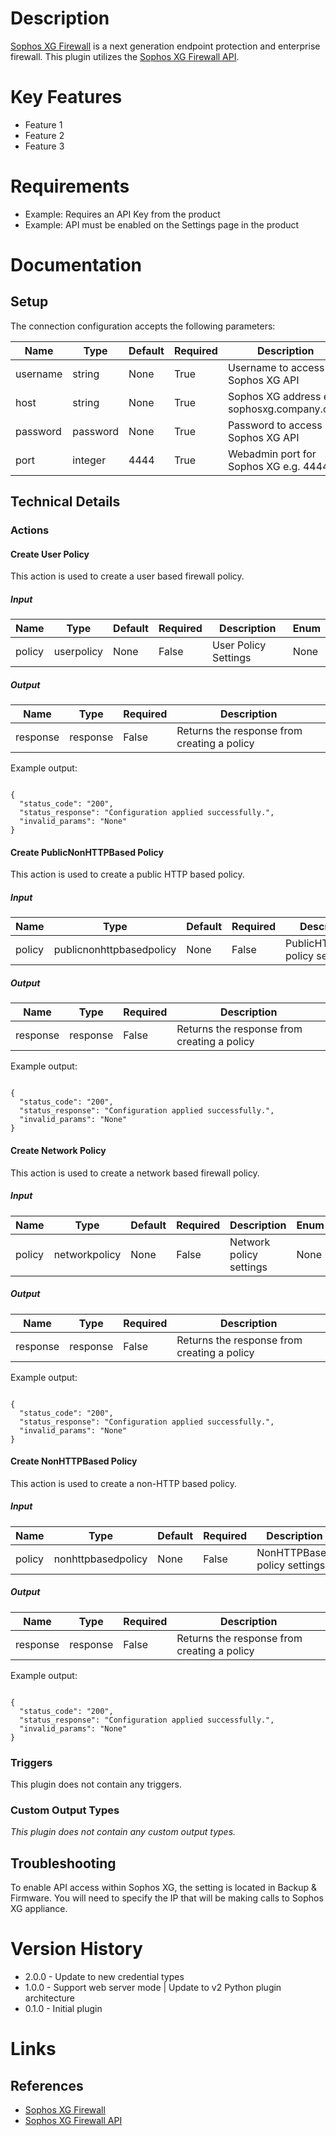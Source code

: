 # Description

[Sophos XG Firewall](https://www.sophos.com/en-us/products/next-gen-firewall.aspx) is a next generation endpoint protection and enterprise firewall.
This plugin utilizes the [Sophos XG Firewall API](https://www.sophos.com/en-us/support/documentation/sophos-xg-firewall.aspx).

# Key Features

* Feature 1
* Feature 2
* Feature 3

# Requirements

* Example: Requires an API Key from the product
* Example: API must be enabled on the Settings page in the product

# Documentation

## Setup

The connection configuration accepts the following parameters:

|Name|Type|Default|Required|Description|Enum|
|----|----|-------|--------|-----------|----|
|username|string|None|True|Username to access Sophos XG API|None|
|host|string|None|True|Sophos XG address e.g sophosxg.company.com|None|
|password|password|None|True|Password to access Sophos XG API|None|
|port|integer|4444|True|Webadmin port for Sophos XG e.g. 4444|None|

## Technical Details

### Actions

#### Create User Policy

This action is used to create a user based firewall policy.

##### Input

|Name|Type|Default|Required|Description|Enum|
|----|----|-------|--------|-----------|----|
|policy|userpolicy|None|False|User Policy Settings|None|

##### Output

|Name|Type|Required|Description|
|----|----|--------|-----------|
|response|response|False|Returns the response from creating a policy|

Example output:

```

{
  "status_code": "200",
  "status_response": "Configuration applied successfully.",
  "invalid_params": "None"
}

```

#### Create PublicNonHTTPBased Policy

This action is used to create a public HTTP based policy.

##### Input

|Name|Type|Default|Required|Description|Enum|
|----|----|-------|--------|-----------|----|
|policy|publicnonhttpbasedpolicy|None|False|PublicHTTPBased policy settings|None|

##### Output

|Name|Type|Required|Description|
|----|----|--------|-----------|
|response|response|False|Returns the response from creating a policy|

Example output:

```

{
  "status_code": "200",
  "status_response": "Configuration applied successfully.",
  "invalid_params": "None"
}

```

#### Create Network Policy

This action is used to create a network based firewall policy.

##### Input

|Name|Type|Default|Required|Description|Enum|
|----|----|-------|--------|-----------|----|
|policy|networkpolicy|None|False|Network policy settings|None|

##### Output

|Name|Type|Required|Description|
|----|----|--------|-----------|
|response|response|False|Returns the response from creating a policy|

Example output:

```

{
  "status_code": "200",
  "status_response": "Configuration applied successfully.",
  "invalid_params": "None"
}

```

#### Create NonHTTPBased Policy


This action is used to create a non-HTTP based policy.

##### Input

|Name|Type|Default|Required|Description|Enum|
|----|----|-------|--------|-----------|----|
|policy|nonhttpbasedpolicy|None|False|NonHTTPBased policy settings|None|

##### Output

|Name|Type|Required|Description|
|----|----|--------|-----------|
|response|response|False|Returns the response from creating a policy|

Example output:

```

{
  "status_code": "200",
  "status_response": "Configuration applied successfully.",
  "invalid_params": "None"
}

```

### Triggers

This plugin does not contain any triggers.

### Custom Output Types

_This plugin does not contain any custom output types._

## Troubleshooting

To enable API access within Sophos XG, the setting is located in Backup & Firmware. You will need to specify the IP that will be making calls to Sophos XG appliance.

# Version History

* 2.0.0 - Update to new credential types
* 1.0.0 - Support web server mode | Update to v2 Python plugin architecture
* 0.1.0 - Initial plugin

# Links

## References

* [Sophos XG Firewall](https://www.sophos.com/en-us/products/next-gen-firewall.aspx)
* [Sophos XG Firewall API](https://www.sophos.com/en-us/support/documentation/sophos-xg-firewall.aspx)

